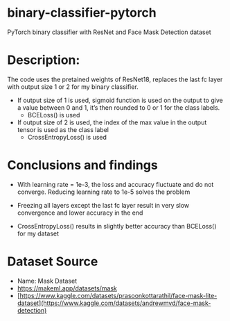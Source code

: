# binary-classifier-pytorch
PyTorch binary classifier with ResNet and Face Mask Detection dataset

# Description:

The code uses the pretained weights of ResNet18, replaces the last fc layer with output size 1 or 2 for my binary classifier. 
- If output size of 1 is used, sigmoid function is used on the output to give a value between 0 and 1, it’s then rounded to 0 or 1 for the class labels.
    - BCELoss() is used
- If output size of 2 is used, the index of the max value in the output tensor is used as the class label
    - CrossEntropyLoss() is used

# Conclusions and findings

- With learning rate = 1e-3, the loss and accuracy fluctuate and do not converge. Reducing learning rate to 1e-5 solves the problem

- Freezing all layers except the last fc layer result in very slow convergence and lower accuracy in the end

- CrossEntropyLoss() results in slightly better accuracy than BCELoss() for my dataset

# Dataset Source
* Name: Mask Dataset
* https://makeml.app/datasets/mask
* [https://www.kaggle.com/datasets/prasoonkottarathil/face-mask-lite-dataset](https://www.kaggle.com/datasets/andrewmvd/face-mask-detection)
